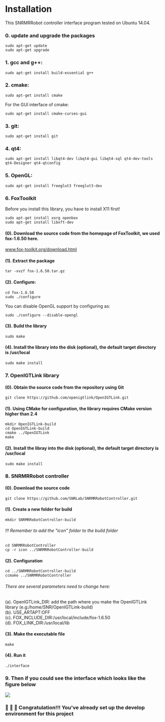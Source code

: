 Installation
============

This SNRMRRobot controller interface program tested on Ubuntu 14.04.

### 0. update and upgrade the packages
```
sudo apt-get update
sudo apt-get upgrade
```

### 1. gcc and g++:
```
sudo apt-get install build-essential g++
```

### 2. cmake:
```
sudo apt-get install cmake
```
For the GUI interface of cmake:
```
sudo apt-get install cmake-curses-gui
```
### 3. git:
```
sudo apt-get install git
```

### 4. qt4:
```
sudo apt-get install libqt4-dev libqt4-gui libqt4-sql qt4-dev-tools qt4-Designer qt4-qtconfig
```

### 5. OpenGL:
```
sudo apt-get install freeglut3 freeglut3-dev
```

### 6. FoxToolkit
Before you install this library, you have to install X11 first!

```
sudo apt-get install xorg openbox
sudo apt-get install libxft-dev
```

#### (0). Download the source code from the homepage of FoxToolkit, we used fox-1.6.50 here. 
www.fox-toolkit.org/download.html

#### (1). Extract the package
```
tar -xvzf fox-1.6.50.tar.gz
```

#### (2). Configure: 
```
cd fox-1.6.50
sudo ./configure
```

You can disable OpenGL support by configuring as:
```
sudo ./configure --disable-opengl
```

#### (3). Build the library 
```
sudo make
```

#### (4). Install the library into the disk (optional), the default target directory is /usr/local
```
sudo make install
```

### 7. OpenIGTLink library
#### (0). Obtain the source code from the repository using Git
```
git clone https://github.com/openigtlink/OpenIGTLink.git
```

#### (1). Using CMake for configuration, the library requires CMake version higher than 2.4
```
mkdir OpenIGTLink-build
cd OpenIGTLink-build
cmake ../OpenIGTLink
make
```

#### (2). Install the libray into the disk (optional), the default target directory is /usr/local
```
sudo make install
```

### 8. SNRMRRobot controller 
#### (0). Download the source code
```
git clone https://github.com/SNRLab/SNRMRRobotController.git
```

#### (1). Create a new folder for build
```
mkdir SNRMRRobotController-build
```

###### !!! Remember to add the "icon" folder to the build folder

```
cd SNRMRRobotController
cp -r icon ../SNRMRRobotController-build
```

#### (2). Configuration
```
cd ../SNRMRRobotController-build
ccmake ../SNRMRRobotController
```

###### There are several parameters need to change here:
(a). OpenIGTLink_DIR: add the path where you make the OpenIGTLink library (e.g:/home/SNR/OpenIGTLink-build) <br>
(b). USE_ARTAPT:OFF<br>
(c). FOX_INCLUDE_DIR:/usr/local/include/fox-1.6.50<br>
(d). FOX_LINK_DIR:/usr/local/lib<br>

#### (3). Make the executable file
```
make
```

#### (4). Run it
```
./interface
```

### 9. Then if you could see the interface which looks like the figure below

![](https://github.com/ytzhao/RobotController/blob/master/Image/interfce.jpg)

###  :beers: :beers: :beers: Congratulation!!! You've already set up the develop environment for this project
